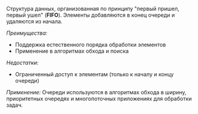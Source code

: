 Структура данных, организованная по принципу "первый пришел, первый ушел" (**FIFO**). Элементы добавляются в конец очереди и удаляются из начала.

_Преимущества:_

- Поддержка естественного порядка обработки элементов
- Применение в алгоритмах обхода и поиска

_Недостатки:_

- Ограниченный доступ к элементам (только к началу и концу очереди)

_Применение:_ Очереди используются в алгоритмах обхода в ширину, приоритетных очередях и многопоточных приложениях для обработки задач.